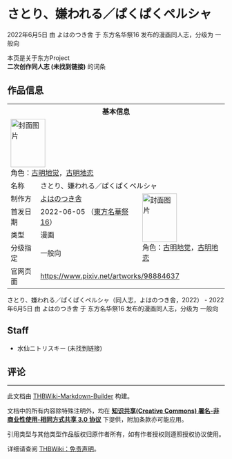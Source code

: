 # さとり、嫌われる／ぱくぱくペルシャ

<!-- source html: G:\repos\THBWiki-Markdown-Builder\THBWikiMarkdown\Temp\main\5\5d\ns0%3A%E3%81%95%E3%81%A8%E3%82%8A%E3%80%81%E5%AB%8C%E3%82%8F%E3%82%8C%E3%82%8B%EF%BC%8F%E3%81%B1%E3%81%8F%E3%81%B1%E3%81%8F%E3%83%9A%E3%83%AB%E3%82%B7%E3%83%A3.html -->

2022年6月5日 由 よはのつき舎 于 东方名华祭16 发布的漫画同人志，分级为 一般向

本页是关于东方Project  
 **二次创作同人志 (未找到链接)** 的词条
## 作品信息

<table><tbody><tr><th colspan="3">基本信息</th></tr><tr><td class="cover-artwork-mobile" colspan="2"><a href="./文件-さとり、嫌われる／ぱくぱくペルシャ封面.jpg.md" class="image" title="封面图片"><img alt="封面图片" src="https://upload.thwiki.cc/thumb/9/92/%E3%81%95%E3%81%A8%E3%82%8A%E3%80%81%E5%AB%8C%E3%82%8F%E3%82%8C%E3%82%8B%EF%BC%8F%E3%81%B1%E3%81%8F%E3%81%B1%E3%81%8F%E3%83%9A%E3%83%AB%E3%82%B7%E3%83%A3%E5%B0%81%E9%9D%A2.jpg/80px-%E3%81%95%E3%81%A8%E3%82%8A%E3%80%81%E5%AB%8C%E3%82%8F%E3%82%8C%E3%82%8B%EF%BC%8F%E3%81%B1%E3%81%8F%E3%81%B1%E3%81%8F%E3%83%9A%E3%83%AB%E3%82%B7%E3%83%A3%E5%B0%81%E9%9D%A2.jpg" decoding="async" loading="lazy" width="80" height="112" srcset="https://upload.thwiki.cc/thumb/9/92/%E3%81%95%E3%81%A8%E3%82%8A%E3%80%81%E5%AB%8C%E3%82%8F%E3%82%8C%E3%82%8B%EF%BC%8F%E3%81%B1%E3%81%8F%E3%81%B1%E3%81%8F%E3%83%9A%E3%83%AB%E3%82%B7%E3%83%A3%E5%B0%81%E9%9D%A2.jpg/120px-%E3%81%95%E3%81%A8%E3%82%8A%E3%80%81%E5%AB%8C%E3%82%8F%E3%82%8C%E3%82%8B%EF%BC%8F%E3%81%B1%E3%81%8F%E3%81%B1%E3%81%8F%E3%83%9A%E3%83%AB%E3%82%B7%E3%83%A3%E5%B0%81%E9%9D%A2.jpg 1.5x, https://upload.thwiki.cc/thumb/9/92/%E3%81%95%E3%81%A8%E3%82%8A%E3%80%81%E5%AB%8C%E3%82%8F%E3%82%8C%E3%82%8B%EF%BC%8F%E3%81%B1%E3%81%8F%E3%81%B1%E3%81%8F%E3%83%9A%E3%83%AB%E3%82%B7%E3%83%A3%E5%B0%81%E9%9D%A2.jpg/160px-%E3%81%95%E3%81%A8%E3%82%8A%E3%80%81%E5%AB%8C%E3%82%8F%E3%82%8C%E3%82%8B%EF%BC%8F%E3%81%B1%E3%81%8F%E3%81%B1%E3%81%8F%E3%83%9A%E3%83%AB%E3%82%B7%E3%83%A3%E5%B0%81%E9%9D%A2.jpg 2x" data-file-width="856" data-file-height="1200"></a><div class="cover-char">角色：<a href="./古明地觉.md" title="古明地觉">古明地觉</a>，<a href="./古明地恋.md" title="古明地恋">古明地恋</a></div></td>
</tr><tr><td class="label">名称</td><td colspan="2"> さとり、嫌われる／ぱくぱくペルシャ </td></tr><tr><td class="label">制作方</td><td><a href="./よはのつき舎.md" title="よはのつき舎">よはのつき舎</a></td><td class="cover-artwork" rowspan="4" style="min-width:112px;"><a href="./文件-さとり、嫌われる／ぱくぱくペルシャ封面.jpg.md" class="image" title="封面图片"><img alt="封面图片" src="https://upload.thwiki.cc/thumb/9/92/%E3%81%95%E3%81%A8%E3%82%8A%E3%80%81%E5%AB%8C%E3%82%8F%E3%82%8C%E3%82%8B%EF%BC%8F%E3%81%B1%E3%81%8F%E3%81%B1%E3%81%8F%E3%83%9A%E3%83%AB%E3%82%B7%E3%83%A3%E5%B0%81%E9%9D%A2.jpg/80px-%E3%81%95%E3%81%A8%E3%82%8A%E3%80%81%E5%AB%8C%E3%82%8F%E3%82%8C%E3%82%8B%EF%BC%8F%E3%81%B1%E3%81%8F%E3%81%B1%E3%81%8F%E3%83%9A%E3%83%AB%E3%82%B7%E3%83%A3%E5%B0%81%E9%9D%A2.jpg" decoding="async" loading="lazy" width="80" height="112" srcset="https://upload.thwiki.cc/thumb/9/92/%E3%81%95%E3%81%A8%E3%82%8A%E3%80%81%E5%AB%8C%E3%82%8F%E3%82%8C%E3%82%8B%EF%BC%8F%E3%81%B1%E3%81%8F%E3%81%B1%E3%81%8F%E3%83%9A%E3%83%AB%E3%82%B7%E3%83%A3%E5%B0%81%E9%9D%A2.jpg/120px-%E3%81%95%E3%81%A8%E3%82%8A%E3%80%81%E5%AB%8C%E3%82%8F%E3%82%8C%E3%82%8B%EF%BC%8F%E3%81%B1%E3%81%8F%E3%81%B1%E3%81%8F%E3%83%9A%E3%83%AB%E3%82%B7%E3%83%A3%E5%B0%81%E9%9D%A2.jpg 1.5x, https://upload.thwiki.cc/thumb/9/92/%E3%81%95%E3%81%A8%E3%82%8A%E3%80%81%E5%AB%8C%E3%82%8F%E3%82%8C%E3%82%8B%EF%BC%8F%E3%81%B1%E3%81%8F%E3%81%B1%E3%81%8F%E3%83%9A%E3%83%AB%E3%82%B7%E3%83%A3%E5%B0%81%E9%9D%A2.jpg/160px-%E3%81%95%E3%81%A8%E3%82%8A%E3%80%81%E5%AB%8C%E3%82%8F%E3%82%8C%E3%82%8B%EF%BC%8F%E3%81%B1%E3%81%8F%E3%81%B1%E3%81%8F%E3%83%9A%E3%83%AB%E3%82%B7%E3%83%A3%E5%B0%81%E9%9D%A2.jpg 2x" data-file-width="856" data-file-height="1200"></a><div class="cover-char">角色：<a href="./古明地觉.md" title="古明地觉">古明地觉</a>，<a href="./古明地恋.md" title="古明地恋">古明地恋</a></div></td>
</tr><tr><td class="label">首发日期</td><td>2022-06-05&#160;（<a href="/展会作品列表?e=%E4%B8%9C%E6%96%B9%E5%90%8D%E5%8D%8E%E7%A5%AD%2316">東方名華祭16</a>）</td></tr><tr><td class="label">类型</td><td>漫画</td></tr><tr><td class="label">分级指定</td><td>一般向</td></tr>
<tr><td class="label">官网页面</td><td colspan="2"><a rel="nofollow" class="external free" href="https://www.pixiv.net/artworks/98884637">https://www.pixiv.net/artworks/98884637</a></td></tr></tbody></table>

さとり、嫌われる／ぱくぱくペルシャ（同人志，よはのつき舎，2022） - 2022年6月5日 由 よはのつき舎 于 东方名华祭16 发布的漫画同人志，分级为 一般向
## Staff
- 水仙ニトリスキー (未找到链接)

## 评论




---

此文档由 [THBWiki-Markdown-Builder](https://github.com/Delsin-Yu/THBWiki-Markdown-Builder) 构建。

文档中的所有内容除特殊注明外，均在 [**知识共享(Creative Commons) 署名-非商业性使用-相同方式共享 3.0 协议**](https://creativecommons.org/licenses/by-sa/3.0/deed.zh-hans) 下提供，附加条款亦可能应用。

引用类型与其他类型作品版权归原作者所有，如有作者授权则遵照授权协议使用。

详细请查阅 [THBWiki：免责声明](https://thbwiki.cc/THBWiki:%E5%85%8D%E8%B4%A3%E5%A3%B0%E6%98%8E)。

